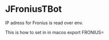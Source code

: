 # JFroniusTBot


IP adress for Fronius is read over env.

This is how to set in in macos
export FRONIUS=<ip of fronius>